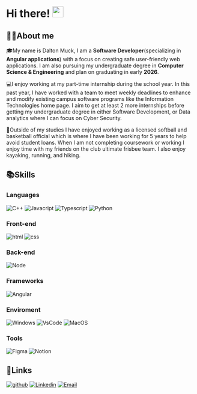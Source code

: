 # Hi there! <img src="https://media.giphy.com/media/hvRJCLFzcasrR4ia7z/giphy.gif" width="29px" height="29px">

## 🙋‍♂️About me

🎓My name is Dalton Muck, I am a **Software Developer**(specializing in **Angular applications**) with a focus on creating safe user-friendly web applications. I am also pursuing my undergraduate degree in **Computer Science & Engineering** and plan on graduating in early **2026**.

💻I enjoy working at my part-time internship during the school year. In this past year, I have worked with a team to meet weekly deadlines to enhance and modify existing campus software programs like the Information Technologies home page. I aim to get at least 2 more internships before getting my undergraduate degree in either Software Development, or Data analytics where I can focus on Cyber Security. 

🥏Outside of my studies I have enjoyed working as a licensed softball and basketball official which is where I have been working for 5 years to help avoid student loans. When I am not completing coursework or working I enjoy time with my friends on the club ultimate frisbee team. I also enjoy kayaking, running, and hiking.

## 📚Skills
### Languages

![C++](https://img.shields.io/badge/C++-blue?style=for-the-badge&logo=Cplusplus&logoColor=white)
![Javacript](https://img.shields.io/badge/Javascript-black?style=for-the-badge&logo=Javascript&logoColor=yellow)
![Typescript](https://img.shields.io/badge/Typescript-3178C6?style=for-the-badge&logo=Typescript&logoColor=white)
![Python](https://img.shields.io/badge/Python-28B6F6?style=for-the-badge&logo=Python&logoColor=white)

### Front-end

![html](https://img.shields.io/badge/HTML5-E34F26?style=for-the-badge&logo=html5&logoColor=white)
![css](https://img.shields.io/badge/CSS3-1572B6?style=for-the-badge&logo=css3&logoColor=white)

### Back-end

![Node](https://img.shields.io/badge/Node.js-black?style=for-the-badge&logo=Node.js&logoColor=green)

### Frameworks

![Angular](https://img.shields.io/badge/Angular-red?style=for-the-badge&logo=Angular&logoColor=white)

### Enviroment

![Windows](https://img.shields.io/badge/Windows_11-darkblue?style=for-the-badge&logo=Windows&logoColor=white)
![VsCode](https://img.shields.io/badge/Vs_Code-007ACC?style=for-the-badge&logo=Visual-Studio-Code&logoColor=white)
![MacOS](https://img.shields.io/badge/macOS-black?style=for-the-badge&logo=Apple&logoColor=white)

### Tools

![Figma](https://img.shields.io/badge/Figma-00000?style=for-the-badge&logo=Figma&logoColor=white)
![Notion](https://img.shields.io/badge/Notion-orange?style=for-the-badge&logo=Notion&logoColor=white)

## 🔗Links
[![github](https://img.shields.io/badge/GitHub-000000?style=for-the-badge&logo=GitHub&logoColor=white)](https://github.com/Dalton-Muck)
[![Linkedin](https://img.shields.io/badge/Linkedin-0077B5?style=for-the-badge&logo=Linkedin&logoColor=white)](https://www.linkedin.com/in/dalton-muck-bughunter/)
[![Email](https://img.shields.io/badge/Email-green?style=for-the-badge&logo=Gmail&logoColor=white)](mailto:dalton.muck22@icloud.com)
